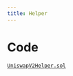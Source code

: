 ```yaml
---
title: Helper
---
```


# Code

[`UniswapV2Helper.sol`](https://github.com/Uniswap/uniswap-v2-periphery/blob/master/contracts/UniswapV2Helper.sol)
